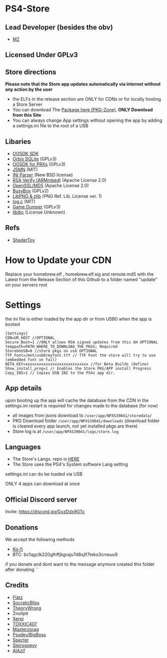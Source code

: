 # PS4-Store


## Lead Developer (besides the obv)
- [MZ](https://twitter.com/Masterzorag)



## Licensed Under GPLv3

## Store directions

**Please note that the Store app updates automatically via internet without any action by the user**

- the ELFs in the release section are ONLY for CDNs or for locally hosting a Store Server
- You can download The [Package here (PKG-Zone)](https://pkg-zone.com/Store-R2.pkg), **ONLY Download from this Site**
- You can always change App settings without opening the app by adding a settings.ini file to the root of a USB

## Libaries


- [OOSDK SDK](https://github.com/openorbis) 
- [Orbis SQLite](https://github.com/orbisdev/orbisdev-libSQLite) (GPLv3)
- [OOSDK for PRXs](https://github.com/OpenOrbis/OpenOrbis-PS4-Toolchain) (GPLv3)
- [JSMN](https://github.com/zserge/jsmn) (MIT)
- [INI Parser](https://github.com/benhoyt/inih) (New BSD license)
- [RSA Verify (ARMmbed)](https://github.com/ARMmbed/mbedtls) (Apache License 2.0)
- [OpenSSL/MD5](https://github.com/openssl/openssl) (Apache License 2.0)
- [BusyBox](https://elixir.bootlin.com/busybox/0.39/source) (GPLv2)
- [LibPNG & zlib](https://github.com/glennrp/libpng) (PNG Ref. Lib. License ver. 1)
- [log.c](https://github.com/rxi/log.c) (MIT)
- [Game Dumper](https://github.com/Al-Azif/dumper-testing) (GPLv3)
- [libjbc](https://github.com/sleirsgoevy/ps4-libjbc) (License Unknown)

## Refs
- [ShaderToy](shadertoy.com) 



# How to Update your CDN

Replace your homebrew.elf , homebrew.elf.sig and remote.md5 with the Latest from the Release Section of this Github to a folder named "update" on your servers root

# Settings

the ini file is either loaded by the app dir or from USB0 when the app is booted

```
[Settings]
CDN=UR_HOST //OPTIONAL
Secure_Boot=1 //ONLY allows RSA signed updates from this GH OPTIONAL
temppath=PATH_WHERE_TO_DOWNLOAD_THE_PKGS; Required
StoreOnUSB=0 //store pkgs on usb OPTIONAL
TTF_Font=/mnt/usb0/myfont.ttf // TTF Font the store will try to use (embedded font on fail)
BETA_KEY=xxxxxxxxxxxxxxxxxxxxxxxxxxxx //for Beta Builds (define)
Show_install_prog=1 // Enables the Store PKG/APP install Progress
Copy_INI=1 // Copies USB INI to the PS4s app dir.
```
 
## App details

upon booting up the app will cache the database from the CDN in the settings.ini
restart is required for changes made to the database (for now)

- all images from jsons download to `/user/app/NPXS39041/storedata/`
- PKG Download folder `/user/app/NPXS39041/downloads` (download folder is cleared every app launch, not yet installed pkgs are there)
- Store log is at `/user/app/NPXS39041/logs/store.log`

## Languages

- The Store's Langs. repo is [HERE](https://github.com/LightningMods/Store-Languages)
- The Store uses the PS4's System software Lang setting

settings.ini can do be loaded via USB

ONLY 4 apps can download at once

## Official Discord server

Invite: https://discord.gg/GvzDdx9GTc

## Donations

We accept the following methods

- [Ko-fi](https://ko-fi.com/lightningmods)
- BTC: bc1qgclk220glhffjkgraju7d8xjlf7teks3cnwuu9

if you donate and dont want to the message anymore created this folder after donating ``

## Credits

- [Flatz](https://twitter.com/flat_z)
- [SocraticBliss](https://twitter.com/SocraticBliss)
- [TheoryWrong](https://twitter.com/TheoryWrong)
- Znullptr
- [Xerpi](https://twitter.com/xerpi)
- [TOXXIC407](https://twitter.com/TOXXIC_407)
- [Masterzorag](https://twitter.com/masterzorag)
- [Psxdev/BigBoss](https://twitter.com/psxdev)
- [Specter](https://twitter.com/SpecterDev)
- [Sleirsgoevy](https://github.com/sleirsgoevy/)
- [AlAzif](https://github.com/al-azif)


